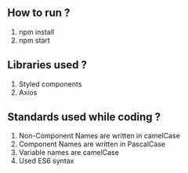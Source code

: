 ## How to run ?
1. npm install
2. npm start

## Libraries used ?
1. Styled components
2. Axios

## Standards used while coding ?
1. Non-Component Names are written in camelCase
2. Component Names are written in PascalCase 
3. Variable names are camelCase 
4. Used ES6 syntax 
